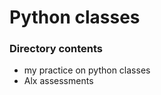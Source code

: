 <h1>Python classes</h1>
<h3>Directory contents</h3>
<ul>
<li>my practice on python classes</li>
<li>Alx assessments</li>
</up>
